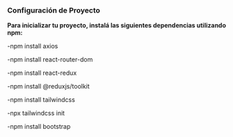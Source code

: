 ### **Configuración de Proyecto**

**Para inicializar tu proyecto, instalá las siguientes dependencias utilizando npm:** 

-npm install axios

-npm install react-router-dom

-npm install react-redux

-npm install @reduxjs/toolkit

-npm install tailwindcss

-npx tailwindcss init

-npm install bootstrap